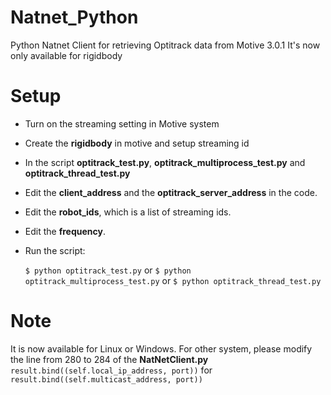 # Natnet_Python
 Python Natnet Client for retrieving Optitrack data from Motive 3.0.1
 It's now only available for rigidbody

# Setup

* Turn on the streaming setting in Motive system
* Create the **rigidbody** in motive and setup streaming id
* In the script **optitrack_test.py**, **optitrack_multiprocess_test.py** and **optitrack_thread_test.py**
* Edit the **client_address** and the **optitrack_server_address** in the code. 
* Edit the **robot_ids**, which is a list of streaming ids.
* Edit the **frequency**.
* Run the script:

    ``
     $ python optitrack_test.py
    ``
    or
    ``
     $ python optitrack_multiprocess_test.py
    ``
    or
    ``
     $ python optitrack_thread_test.py
    ``

# Note 
It is now available for Linux or Windows. For other system, please modify the line from 280 to 284 of the **NatNetClient.py**
``result.bind((self.local_ip_address, port))`` for ``result.bind((self.multicast_address, port))``